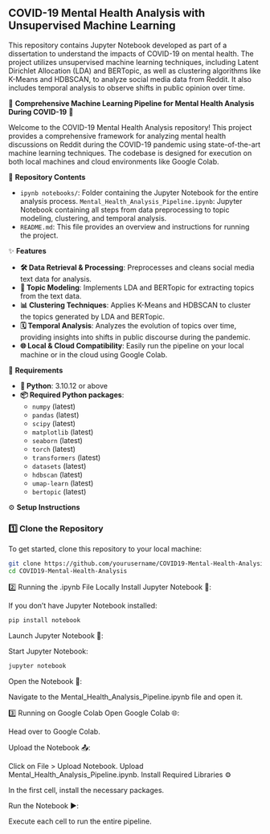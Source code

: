 ## COVID-19 Mental Health Analysis with Unsupervised Machine Learning

This repository contains Jupyter Notebook developed as part of a dissertation to understand the impacts of COVID-19 on mental health. The project utilizes unsupervised machine learning techniques, including Latent Dirichlet Allocation (LDA) and BERTopic, as well as clustering algorithms like K-Means and HDBSCAN, to analyze social media data from Reddit. It also includes temporal analysis to observe shifts in public opinion over time.

🚀 **Comprehensive Machine Learning Pipeline for Mental Health Analysis During COVID-19** 🧠

Welcome to the COVID-19 Mental Health Analysis repository! This project provides a comprehensive framework for analyzing mental health discussions on Reddit during the COVID-19 pandemic using state-of-the-art machine learning techniques. The codebase is designed for execution on both local machines and cloud environments like Google Colab.

📂 **Repository Contents**

- `ipynb notebooks/`: Folder containing the Jupyter Notebook for the entire analysis process. `Mental_Health_Analysis_Pipeline.ipynb`: Jupyter Notebook containing all steps from data preprocessing to topic modeling, clustering, and temporal analysis.
- `README.md`: This file provides an overview and instructions for running the project.

✨ **Features**

- **🛠️ Data Retrieval & Processing**: Preprocesses and cleans social media text data for analysis.
- **🧠 Topic Modeling**: Implements LDA and BERTopic for extracting topics from the text data.
- **📊 Clustering Techniques**: Applies K-Means and HDBSCAN to cluster the topics generated by LDA and BERTopic.
- **🗓️ Temporal Analysis**: Analyzes the evolution of topics over time, providing insights into shifts in public discourse during the pandemic.
- **🌐 Local & Cloud Compatibility**: Easily run the pipeline on your local machine or in the cloud using Google Colab.

🔧 **Requirements**

- **🐍 Python**: 3.10.12 or above
- **📦 Required Python packages**:
  - `numpy` (latest)
  - `pandas` (latest)
  - `scipy` (latest)
  - `matplotlib` (latest)
  - `seaborn` (latest)
  - `torch` (latest)
  - `transformers` (latest)
  - `datasets` (latest)
  - `hdbscan` (latest)
  - `umap-learn` (latest)
  - `bertopic` (latest)

⚙️ **Setup Instructions**

### 1️⃣ Clone the Repository

To get started, clone this repository to your local machine:

```bash
git clone https://github.com/yourusername/COVID19-Mental-Health-Analysis.git
cd COVID19-Mental-Health-Analysis
```

2️⃣ Running the .ipynb File Locally
Install Jupyter Notebook 📓:

If you don’t have Jupyter Notebook installed:
```bash
pip install notebook
```
Launch Jupyter Notebook 🚀:

Start Jupyter Notebook:
```bash
jupyter notebook
```

Open the Notebook 📂:

Navigate to the Mental_Health_Analysis_Pipeline.ipynb file and open it.

3️⃣ Running on Google Colab
Open Google Colab 🌐:

Head over to Google Colab.

Upload the Notebook 📤:

Click on File > Upload Notebook.
Upload Mental_Health_Analysis_Pipeline.ipynb.
Install Required Libraries ⚙️

In the first cell, install the necessary packages.

Run the Notebook ▶️:

Execute each cell to run the entire pipeline.
